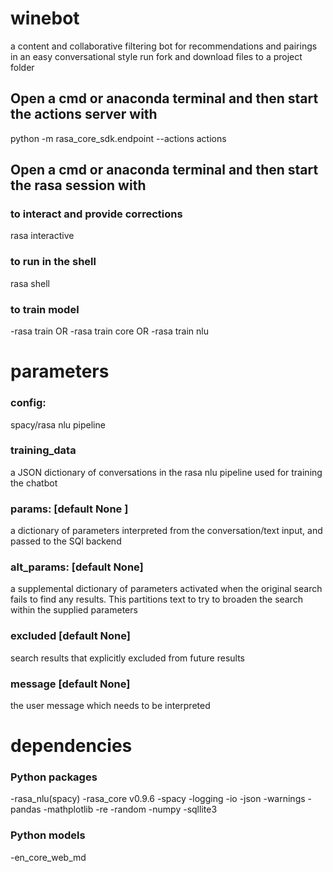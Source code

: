 # winebot
a content and collaborative filtering bot for recommendations and pairings in an easy conversational style
run fork and download files to a project folder

## Open a cmd or anaconda terminal and then start the actions server with
python -m rasa_core_sdk.endpoint --actions actions

## Open a cmd or anaconda terminal and then start the rasa session with
### to interact and provide corrections
rasa interactive 
### to run in the shell
rasa shell
### to train model
-rasa train OR
-rasa train core OR
-rasa train nlu


# parameters
### config:
spacy/rasa nlu pipeline

### training_data
a JSON dictionary of conversations in the rasa nlu pipeline used for training the chatbot 

### params: [default None ]
a dictionary of parameters interpreted from the conversation/text input, and passed to the SQl backend

### alt_params: [default None]
a supplemental dictionary of parameters activated when the original search fails to find any results. This partitions text to try to broaden the search within the supplied parameters

### excluded [default None]
search results that explicitly excluded from future results

### message [default None]
the user message which needs to be interpreted

# dependencies
### Python packages
-rasa_nlu(spacy) -rasa_core v0.9.6 -spacy -logging -io -json -warnings -pandas -mathplotlib -re -random -numpy -sqllite3 

### Python models
-en_core_web_md
